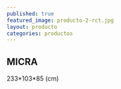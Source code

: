 ```yaml
---
published: true
featured_image: producto-2-rct.jpg
layout: producto
categories: productos
---
```

## MICRA

233\*103\*85 (cm)
